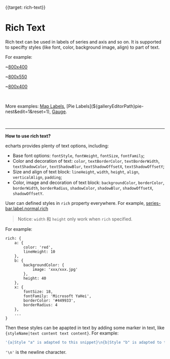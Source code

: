 
{{target: rich-text}}

# Rich Text

Rich text can be used in labels of series and axis and so on. It is supported to specifty styles (like font, color, background image, align) to part of text.

For example:

~[800x400](${galleryViewPath}pie-rich-text&edit=1&reset=1)

~[800x550](${galleryViewPath}treemap-obama&edit=1&reset=1)

~[800x400](${galleryViewPath}bar-rich-text&edit=1&reset=1)

<br>

More examples:
[Map Labels](${galleryEditorPath}map-labels&edit=1&reset=1),
[Pie Labels](${galleryEditorPath}pie-nest&edit=1&reset=1),
[Gauge](${galleryEditorPath}gauge-car&edit=1&reset=1).


<br>

---

**How to use rich text?**

echarts provides plenty of text options, including:

+ Base font options: `fontStyle`, `fontWeight`, `fontSize`, `fontFamily`;
+ Color and decoration of text: `color`, `textBorderColor`, `textBorderWidth`, `textShadowColor`, `textShadowBlur`, `textShadowOffsetX`, `textShadowOffsetY`;
+ Size and align of text block: `lineHeight`, `width`, `height`, `align`, `verticalAlign`, `padding`;
+ Color, image and decoration of text block: `backgroundColor`, `borderColor`, `borderWidth`, `borderRadius`, `shadowColor`, `shadowBlur`, `shadowOffsetX`, `shadowOffsetY`.


User can defined styles in `rich` property everywhere. For example, [series-bar.label.normal.rich](option.html#series-bar.label.normal.rich)

> Notice: `width` 和 `height` only work when `rich` specified.

For example:

```
rich: {
    a: {
        color: 'red',
        lineHeight: 10
    },
    b: {
        backgroundColor: {
            image: 'xxx/xxx.jpg'
        },
        height: 40
    },
    x: {
        fontSize: 18,
        fontFamily: 'Microsoft YaHei',
        borderColor: '#449933',
        borderRadius: 4
    },
    ...
}
```

Then these styles can be apapted in text by adding some marker in text, like `{styleName|text content text content}`. For example:

```js
'{a|Style "a" is adapted to this snippet}\n{b|Style "b" is adapted to this snippet}This snippet use default style{c|use style "c"}'
```

`'\n'` is the newline character.
